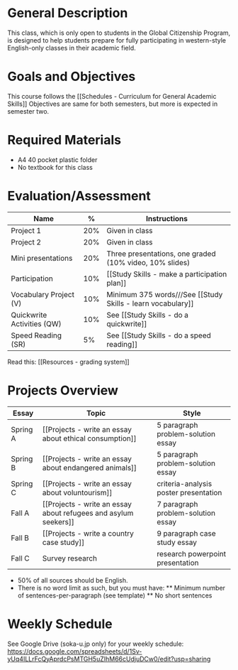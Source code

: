 # General Description
This class, which is only open to students in the Global Citizenship Program, is designed to help students prepare for fully participating in western-style English-only classes in their academic field.

# Goals and Objectives
This course follows the [[Schedules - Curriculum for General Academic Skills]]
Objectives are same for both semesters, but more is expected in semester two.

# Required Materials
* A4 40 pocket plastic folder
* No textbook for this class

# Evaluation/Assessment
Name                        |%      |Instructions
----------------------------|-------|-------------
Project 1                   |20%    |Given in class
Project 2                   |20%    |Given in class
Mini presentations          |20%    |Three presentations, one graded (10% video, 10% slides)
Participation               |10%    |[[Study Skills - make a participation plan]]    
Vocabulary Project (V)      |10%    |Minimum 375 words///See [[Study Skills - learn vocabulary]]
Quickwrite Activities (QW)  |10%    |See [[Study Skills - do a quickwrite]]    
Speed Reading (SR)          |5%     |See [[Study Skills - do a speed reading]]    


Read this: [[Resources - grading system]]


# Projects Overview
|Essay		|Topic						 										|Style
|------------|--------------------------- 										|--------------
|Spring A	|[[Projects - write an essay about ethical consumption]]			|5 paragraph problem-solution essay
|Spring B	|[[Projects - write an essay about endangered animals]]				|5 paragraph problem-solution essay
|Spring C	|[[Projects - write an essay about voluntourism]]	                |criteria-analysis poster presentation
|Fall A		|[[Projects - write an essay about refugees and asylum seekers]]	|7 paragraph problem-solution essay
|Fall B		|[[Projects - write a country case study]]                          |9 paragraph case study essay
|Fall C		|Survey research							                |research powerpoint presentation

* 50% of all sources should be English.
* There is no word limit as such, but you must have:
** Minimum number of sentences-per-paragraph (see template)
** No short sentences



# Weekly Schedule
See Google Drive (soka-u.jp only) for your weekly schedule: https://docs.google.com/spreadsheets/d/1Sv-yUq4ILLrFcQyAprdcPsMTGH5uZIhM66cUdjuDCw0/edit?usp=sharing
